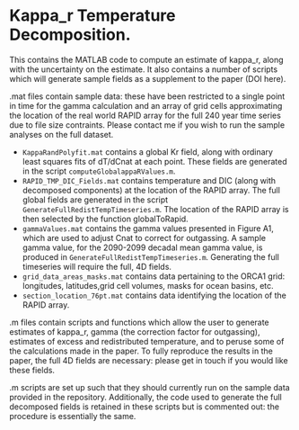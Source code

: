 # Kappa_r Temperature Decomposition.

This contains the MATLAB code to compute an estimate of kappa_r, along with the uncertainty on the estimate.
It also contains a number of scripts which will generate sample fields as a supplement to the paper (DOI here).

.mat files contain sample data: these have been restricted to a single point in time for the gamma calculation and an array of grid cells approximating the location of the real world RAPID array for the full 240 year time series due to file size contraints. Please contact me if you wish to run the sample analyses on the full dataset.
* `KappaRandPolyfit.mat` contains a global Kr field, along with ordinary least squares fits of dT/dCnat at each point. These fields are generated in the script `computeGlobalappaRValues.m`.
* `RAPID_TMP_DIC_Fields.mat` contains temperature and DIC (along with decomposed components) at the location of the RAPID array. The full global fields are generated in the script `GenerateFullRedistTempTimeseries.m`. The location of the RAPID array is then selected by the function globalToRapid.
* `gammaValues.mat` contains the gamma values presented in Figure A1, which are used to adjust Cnat to correct for outgassing. A sample gamma value, for the 2090-2099 decadal mean gamma value, is produced in `GenerateFullRedistTempTimeseries.m`. Generating the full timeseries will require the full, 4D fields.
* `grid_data_areas_masks.mat` contains data pertaining to the ORCA1 grid: longitudes, latitudes,grid cell volumes, masks for ocean basins, etc.
* `section_location_76pt.mat` contains data identifying the location of the RAPID array.

.m files contain scripts and functions which allow the user to generate estimates of kappa_r, gamma (the correction factor for outgassing), estimates of excess and redistributed temperature, and to peruse some of the calculations made in the paper. To fully reproduce the results in the paper, the full 4D fields are necessary: please get in touch if you would like these fields.

.m scripts are set up such that they should currently run on the sample data provided in the repository. 
Additionally, the code used to generate the full decomposed fields is retained in these scripts but is commented out: the procedure is essentially the same.



